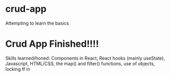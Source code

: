 # crud-app

Attempting to learn the basics

# Crud App Finished!!!!

Skills learned/honed: Components in React, React hooks (mainly useState), Javascript, HTML/CSS, the map() and filter() functions, use of objects, locking tf in
